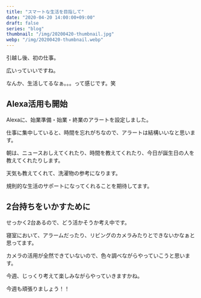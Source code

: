 ```yaml
---
title: "スマートな生活を目指して"
date: "2020-04-20 14:00:00+09:00"
draft: false
series: "blog"
thumbnail: "/img/20200420-thumbnail.jpg"
webp: "/img/20200420-thumbnail.webp"
---
```


引越し後、初の仕事。

広いっていいですね。

なんか、生活してるなぁ。。。って感じです。笑

## Alexa活用も開始

Alexaに、始業準備・始業・終業のアラートを設定しました。

仕事に集中していると、時間を忘れがちなので、アラートは結構いいなと思います。

朝は、ニュースおしえてくれたり、時間を教えてくれたり、今日が誕生日の人を教えてくれたりします。

天気も教えてくれて、洗濯物の参考になります。

規則的な生活のサポートになってくれることを期待してます。

## 2台持ちをいかすために

せっかく2台あるので、どう活かそうか考え中です。

寝室において、アラームだったり、リビングのカメラみたりとできないかなぁと思ってます。

カメラの活用が全然できていないので、色々調べながらやっていこうと思います。

今週、じっくり考えて楽しみながらやっていきますかね。

今週も頑張りましょう！！